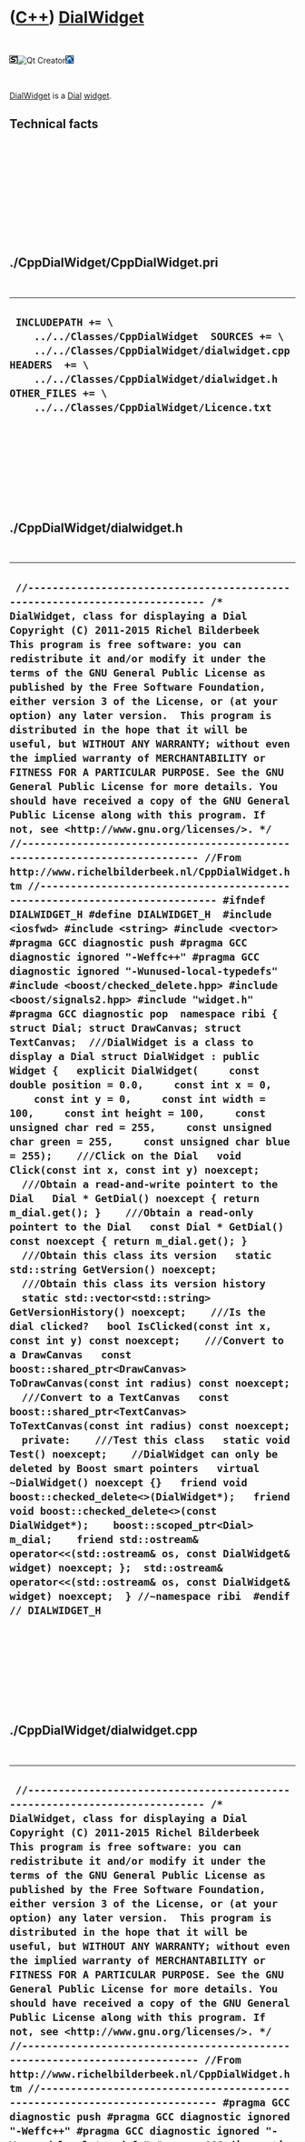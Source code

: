 
 

 

 

 

 

([C++](Cpp.md)) [DialWidget](CppDialWidget.md)
================================================

 

![STL](PicStl.png)![Qt
Creator](PicQtCreator.png)![Lubuntu](PicLubuntu.png)

 

[DialWidget](CppDialWidget.md) is a [Dial](CppDial.md)
[widget](CppWidget.md).

Technical facts
---------------

 

 

 

 

 

 

./CppDialWidget/CppDialWidget.pri
---------------------------------

 

  --------------------------------------------------------------------------------------------------------------------------------------------------------------------------------------------------------------------------------------------
  ` INCLUDEPATH += \     ../../Classes/CppDialWidget  SOURCES += \     ../../Classes/CppDialWidget/dialwidget.cpp  HEADERS  += \     ../../Classes/CppDialWidget/dialwidget.h  OTHER_FILES += \     ../../Classes/CppDialWidget/Licence.txt`
  --------------------------------------------------------------------------------------------------------------------------------------------------------------------------------------------------------------------------------------------

 

 

 

 

 

./CppDialWidget/dialwidget.h
----------------------------

 

  ---------------------------------------------------------------------------------------------------------------------------------------------------------------------------------------------------------------------------------------------------------------------------------------------------------------------------------------------------------------------------------------------------------------------------------------------------------------------------------------------------------------------------------------------------------------------------------------------------------------------------------------------------------------------------------------------------------------------------------------------------------------------------------------------------------------------------------------------------------------------------------------------------------------------------------------------------------------------------------------------------------------------------------------------------------------------------------------------------------------------------------------------------------------------------------------------------------------------------------------------------------------------------------------------------------------------------------------------------------------------------------------------------------------------------------------------------------------------------------------------------------------------------------------------------------------------------------------------------------------------------------------------------------------------------------------------------------------------------------------------------------------------------------------------------------------------------------------------------------------------------------------------------------------------------------------------------------------------------------------------------------------------------------------------------------------------------------------------------------------------------------------------------------------------------------------------------------------------------------------------------------------------------------------------------------------------------------------------------------------------------------------------------------------------------------------------------------------------------------------------------------------------------------------------------------------------------------------------------------------------------------------------------------------------------------------------------------------------------------------------------------------------------------------------------------------------------------------------------------------------------------------------------------------------------------------------------------------------------------------------------------------------------------------------------------------------------------------------------------------------------------------------------------------------------------
  ` //--------------------------------------------------------------------------- /* DialWidget, class for displaying a Dial Copyright (C) 2011-2015 Richel Bilderbeek  This program is free software: you can redistribute it and/or modify it under the terms of the GNU General Public License as published by the Free Software Foundation, either version 3 of the License, or (at your option) any later version.  This program is distributed in the hope that it will be useful, but WITHOUT ANY WARRANTY; without even the implied warranty of MERCHANTABILITY or FITNESS FOR A PARTICULAR PURPOSE. See the GNU General Public License for more details. You should have received a copy of the GNU General Public License along with this program. If not, see <http://www.gnu.org/licenses/>. */ //--------------------------------------------------------------------------- //From http://www.richelbilderbeek.nl/CppDialWidget.htm //--------------------------------------------------------------------------- #ifndef DIALWIDGET_H #define DIALWIDGET_H  #include <iosfwd> #include <string> #include <vector>  #pragma GCC diagnostic push #pragma GCC diagnostic ignored "-Weffc++" #pragma GCC diagnostic ignored "-Wunused-local-typedefs" #include <boost/checked_delete.hpp> #include <boost/signals2.hpp> #include "widget.h" #pragma GCC diagnostic pop  namespace ribi {  struct Dial; struct DrawCanvas; struct TextCanvas;  ///DialWidget is a class to display a Dial struct DialWidget : public Widget {   explicit DialWidget(     const double position = 0.0,     const int x = 0,     const int y = 0,     const int width = 100,     const int height = 100,     const unsigned char red = 255,     const unsigned char green = 255,     const unsigned char blue = 255);    ///Click on the Dial   void Click(const int x, const int y) noexcept;    ///Obtain a read-and-write pointert to the Dial   Dial * GetDial() noexcept { return m_dial.get(); }    ///Obtain a read-only pointert to the Dial   const Dial * GetDial() const noexcept { return m_dial.get(); }    ///Obtain this class its version   static std::string GetVersion() noexcept;    ///Obtain this class its version history   static std::vector<std::string> GetVersionHistory() noexcept;    ///Is the dial clicked?   bool IsClicked(const int x, const int y) const noexcept;    ///Convert to a DrawCanvas   const boost::shared_ptr<DrawCanvas> ToDrawCanvas(const int radius) const noexcept;    ///Convert to a TextCanvas   const boost::shared_ptr<TextCanvas> ToTextCanvas(const int radius) const noexcept;    private:    ///Test this class   static void Test() noexcept;    //DialWidget can only be deleted by Boost smart pointers   virtual ~DialWidget() noexcept {}   friend void boost::checked_delete<>(DialWidget*);   friend void boost::checked_delete<>(const DialWidget*);    boost::scoped_ptr<Dial> m_dial;    friend std::ostream& operator<<(std::ostream& os, const DialWidget& widget) noexcept; };  std::ostream& operator<<(std::ostream& os, const DialWidget& widget) noexcept;  } //~namespace ribi  #endif // DIALWIDGET_H`
  ---------------------------------------------------------------------------------------------------------------------------------------------------------------------------------------------------------------------------------------------------------------------------------------------------------------------------------------------------------------------------------------------------------------------------------------------------------------------------------------------------------------------------------------------------------------------------------------------------------------------------------------------------------------------------------------------------------------------------------------------------------------------------------------------------------------------------------------------------------------------------------------------------------------------------------------------------------------------------------------------------------------------------------------------------------------------------------------------------------------------------------------------------------------------------------------------------------------------------------------------------------------------------------------------------------------------------------------------------------------------------------------------------------------------------------------------------------------------------------------------------------------------------------------------------------------------------------------------------------------------------------------------------------------------------------------------------------------------------------------------------------------------------------------------------------------------------------------------------------------------------------------------------------------------------------------------------------------------------------------------------------------------------------------------------------------------------------------------------------------------------------------------------------------------------------------------------------------------------------------------------------------------------------------------------------------------------------------------------------------------------------------------------------------------------------------------------------------------------------------------------------------------------------------------------------------------------------------------------------------------------------------------------------------------------------------------------------------------------------------------------------------------------------------------------------------------------------------------------------------------------------------------------------------------------------------------------------------------------------------------------------------------------------------------------------------------------------------------------------------------------------------------------------------------------------

 

 

 

 

 

./CppDialWidget/dialwidget.cpp
------------------------------

 

  -------------------------------------------------------------------------------------------------------------------------------------------------------------------------------------------------------------------------------------------------------------------------------------------------------------------------------------------------------------------------------------------------------------------------------------------------------------------------------------------------------------------------------------------------------------------------------------------------------------------------------------------------------------------------------------------------------------------------------------------------------------------------------------------------------------------------------------------------------------------------------------------------------------------------------------------------------------------------------------------------------------------------------------------------------------------------------------------------------------------------------------------------------------------------------------------------------------------------------------------------------------------------------------------------------------------------------------------------------------------------------------------------------------------------------------------------------------------------------------------------------------------------------------------------------------------------------------------------------------------------------------------------------------------------------------------------------------------------------------------------------------------------------------------------------------------------------------------------------------------------------------------------------------------------------------------------------------------------------------------------------------------------------------------------------------------------------------------------------------------------------------------------------------------------------------------------------------------------------------------------------------------------------------------------------------------------------------------------------------------------------------------------------------------------------------------------------------------------------------------------------------------------------------------------------------------------------------------------------------------------------------------------------------------------------------------------------------------------------------------------------------------------------------------------------------------------------------------------------------------------------------------------------------------------------------------------------------------------------------------------------------------------------------------------------------------------------------------------------------------------------------------------------------------------------------------------------------------------------------------------------------------------------------------------------------------------------------------------------------------------------------------------------------------------------------------------------------------------------------------------------------------------------------------------------------------------------------------------------------------------------------------------------------------------------------------------------------------------------------------------------------------------------------------------------------------------------------------------------------------------------------------------------------------------------------------------------------------------------------------------------------------------------------------------------------------------------------------------------------------------------------------------------------------------------------------------------------------------------------------------------------------------------------------------------------------------------------------------------------------------------------------------------------------------------------------------------------------------------------------------------------------------------------------------------------------------------------------------------------------------------------------------------------------------------------------------------------------------------------------------------------------------------------------------------------------------------------------------------------------------------------------------------------------------------------------------------------------------------------------------------------------------------------------------------------------------------------------------------------------------------------------------------------------------------------------------------------------------------------------------------------------------------------------------------------------------------------------------------------------------------------------------------------------------------------------------------------------------------------------------------------------------------------------------------------------------------------------------------------------------------------------------------------------------------------------------------------------------------------------------------------------------------------------------------------------------------------------------------------------------------------------------------------------------------------------------------------------------------------------------------------------------------------------------------------------------------------------------------------------------------------------------------------------------------------------------------------------------------------------------------------------------------------------------------------------------------------------------------------------------------------------------------------------------------------------------------------------------------------------------------------------------------------------------------------------------------------------------------------------------------------------------------------------------------------------------------------------------------------------------------------------------------------------------------------------------------------------------------------------------------------------------------------------------------------------------------------------------------------------------------------------------------------------------------------------------------------------------------------------------------------------------------------------------------------------------------------------------------------------------------------------------------------------------------------------------------------------------------------------------------------------------------------------------------------------------------------------------------------------------------------------------------------------------------------------------------------------------------------------------------------------------------------------------------------------------------------------------------------------------------------------------------------------------------------------------------------------------------------------------------------------------------------
  ` //--------------------------------------------------------------------------- /* DialWidget, class for displaying a Dial Copyright (C) 2011-2015 Richel Bilderbeek  This program is free software: you can redistribute it and/or modify it under the terms of the GNU General Public License as published by the Free Software Foundation, either version 3 of the License, or (at your option) any later version.  This program is distributed in the hope that it will be useful, but WITHOUT ANY WARRANTY; without even the implied warranty of MERCHANTABILITY or FITNESS FOR A PARTICULAR PURPOSE. See the GNU General Public License for more details. You should have received a copy of the GNU General Public License along with this program. If not, see <http://www.gnu.org/licenses/>. */ //--------------------------------------------------------------------------- //From http://www.richelbilderbeek.nl/CppDialWidget.htm //--------------------------------------------------------------------------- #pragma GCC diagnostic push #pragma GCC diagnostic ignored "-Weffc++" #pragma GCC diagnostic ignored "-Wunused-local-typedefs" #pragma GCC diagnostic ignored "-Wunused-but-set-parameter" #include "dialwidget.h"  #include <cassert> #include <cmath> #include <iostream>  #include <boost/numeric/conversion/cast.hpp> #include <boost/math/constants/constants.hpp>  #include "dial.h" #include "drawcanvas.h" #include "geometry.h" #include "testtimer.h" #include "trace.h" #include "textcanvas.h"  #pragma GCC diagnostic pop  ribi::DialWidget::DialWidget(   const double position,   const int x,   const int y,   const int width,   const int height,   const unsigned char red,   const unsigned char green,   const unsigned char blue)   : m_dial(new Dial(position,red,green,blue)) {   #ifndef NDEBUG   Test();   #endif   this->SetGeometry(Geometry().CreateRect(x,y,width,height)); }  void ribi::DialWidget::Click(const int x,const int y) noexcept {   if (!IsClicked(x,y)) return;   const Geometry h; //Helper   const auto g(GetGeometry());   const int midx = h.GetLeft(g) + (h.GetWidth( g) / 2);   const int midy = h.GetTop( g) + (h.GetHeight(g) / 2);   const double dx = boost::numeric_cast<double>(x - midx);   const double dy = boost::numeric_cast<double>(y - midy);   const double angle = Geometry().GetAngleClockScreen(dx,dy);   const double pi = boost::math::constants::pi<double>();   const double position = angle / (2.0 * pi);   assert(position >= 0.0);   assert(position <= 1.0);   m_dial->SetPosition(position); }  std::string ribi::DialWidget::GetVersion() noexcept {   return "2.5"; }  std::vector<std::string> ribi::DialWidget::GetVersionHistory() noexcept {   return {     "2011-07-03: Version 1.0: initial version",     "2011-08-07: Version 2.0: conformized architure for MysteryMachine",     "2011-08-20: Version 2.1: added operator<<",     "2011-08-31: Version 2.2: allow changing the dial its color",     "2011-09-08: Version 2.3: check for clicking on the dial, instead of its rectangle",     "2013-04-30: Version 2.4: added testing, fixed bug in GetAngle",     "2014-03-28: Version 2.5: replaced custom Rect class by Boost.Geometry",   }; }  bool ribi::DialWidget::IsClicked(const int x, const int y) const noexcept {   const Geometry h; //Helper   const auto g(GetGeometry());   const double widget_midx     = boost::numeric_cast<double>(GetLeft())     + (boost::numeric_cast<double>(h.GetWidth(g)) / 2.0);   const double widget_midy     = boost::numeric_cast<double>(h.GetTop(g))     + (boost::numeric_cast<double>(h.GetHeight(g)) / 2.0);   const double x_d = boost::numeric_cast<double>(x);   const double y_d = boost::numeric_cast<double>(y);   return Geometry().GetDistance(x_d - widget_midx, y_d - widget_midy)     < (boost::numeric_cast<double>(h.GetWidth(g)) / 2.0); }  void ribi::DialWidget::Test() noexcept {   {     static bool is_tested{false};     if (is_tested) return;     is_tested = true;   }   {     DrawCanvas();     TextCanvas();     Geometry();   }   const TestTimer test_timer(__func__,__FILE__,1.0);   {     const boost::shared_ptr<DialWidget> w(new DialWidget);     assert(w->GetDial());     for (double position = 0.0; position < 1.0; position += 0.0625)     {       w->GetDial()->SetPosition(position);       std::stringstream s;       s << '\n' << (*w->ToTextCanvas(4));       assert(!s.str().empty());        s << '\n' << (*w->ToDrawCanvas(4));       assert(!s.str().empty());       //TRACE(s.str());     }   } }  const boost::shared_ptr<ribi::DrawCanvas> ribi::DialWidget::ToDrawCanvas(const int radius) const noexcept {   assert(radius > 1);   boost::shared_ptr<ribi::DrawCanvas> canvas(     new DrawCanvas(1+(radius*2),1+(radius*2))   );   const double pi = boost::math::constants::pi<double>();    //Circle   {     const double midx = static_cast<double>(radius);     const double midy = static_cast<double>(radius);     const double ray = static_cast<double>(radius);     canvas->DrawCircle(midx,midy,ray);   }   //Pointer   {     const double midx = static_cast<double>(radius);     const double midy = static_cast<double>(radius);     const double angle = GetDial()->GetPosition() * 2.0 * pi;     const double ray = static_cast<double>(radius);     const double x = midx + (std::sin(angle) * ray);     const double y = midy - (std::cos(angle) * ray);     canvas->DrawLine(midx,midy,x,y);   }   return canvas; }  const boost::shared_ptr<ribi::TextCanvas> ribi::DialWidget::ToTextCanvas(const int radius) const noexcept {   assert(radius > 1);   boost::shared_ptr<ribi::TextCanvas> canvas(     new TextCanvas(1+(radius*2),1+(radius*2))   );   const double pi = boost::math::constants::pi<double>();    //Circle   {     const int n_steps = std::ceil(2.0 * pi * static_cast<double>(radius));     for (int i=0; i!=n_steps; ++i)     {       const double f = static_cast<double>(i) / static_cast<double>(n_steps);       const double angle = f * 2.0 * pi;       const double midx = static_cast<double>(radius);       const double midy = static_cast<double>(radius);       const double ray = static_cast<double>(radius);       const int x = static_cast<int>(std::round(midx + (std::sin(angle) * ray)));       const int y = static_cast<int>(std::round(midy - (std::cos(angle) * ray)));       canvas->PutChar(x,y,'*');     }   }   //Pointer   {     char c = ' ';     // modulo 8 as module 16 would result in a switch statement with case 0+x == case 8+x     const int quadrant = (static_cast<int>(GetDial()->GetPosition() * 16.0) % 16) % 8;      switch (quadrant)     {       case  0: c = '|'; break;       case  1: c = '/'; break;       case  2: c = '/'; break;       case  3: c = '-'; break;       case  4: c = '-'; break;       case  5: c = '\\'; break;       case  6: c = '\\'; break;       case  7: c = '|'; break;       default: assert(!"Should not get here");     }      const int n_steps = radius;     for (int i=0; i!=n_steps; ++i)     {       const double angle = GetDial()->GetPosition() * 2.0 * pi;       assert(angle >= 0.0 * pi);       assert(angle <= 2.0 * pi);       const double midx = static_cast<double>(radius);       const double midy = static_cast<double>(radius);       const double ray = static_cast<double>(i);       const int x = static_cast<int>(std::round(midx + (std::sin(angle) * ray)));       const int y = static_cast<int>(std::round(midy - (std::cos(angle) * ray)));       canvas->PutChar(x,y,c);     }    }   return canvas; }  std::ostream& ribi::operator<<(std::ostream& os, const DialWidget& widget) noexcept {   os     << "<DialWidget>"     << *widget.m_dial     //<< widget.GetGeometry()     << "</DialWidget>"   ;   return os; }`
  -------------------------------------------------------------------------------------------------------------------------------------------------------------------------------------------------------------------------------------------------------------------------------------------------------------------------------------------------------------------------------------------------------------------------------------------------------------------------------------------------------------------------------------------------------------------------------------------------------------------------------------------------------------------------------------------------------------------------------------------------------------------------------------------------------------------------------------------------------------------------------------------------------------------------------------------------------------------------------------------------------------------------------------------------------------------------------------------------------------------------------------------------------------------------------------------------------------------------------------------------------------------------------------------------------------------------------------------------------------------------------------------------------------------------------------------------------------------------------------------------------------------------------------------------------------------------------------------------------------------------------------------------------------------------------------------------------------------------------------------------------------------------------------------------------------------------------------------------------------------------------------------------------------------------------------------------------------------------------------------------------------------------------------------------------------------------------------------------------------------------------------------------------------------------------------------------------------------------------------------------------------------------------------------------------------------------------------------------------------------------------------------------------------------------------------------------------------------------------------------------------------------------------------------------------------------------------------------------------------------------------------------------------------------------------------------------------------------------------------------------------------------------------------------------------------------------------------------------------------------------------------------------------------------------------------------------------------------------------------------------------------------------------------------------------------------------------------------------------------------------------------------------------------------------------------------------------------------------------------------------------------------------------------------------------------------------------------------------------------------------------------------------------------------------------------------------------------------------------------------------------------------------------------------------------------------------------------------------------------------------------------------------------------------------------------------------------------------------------------------------------------------------------------------------------------------------------------------------------------------------------------------------------------------------------------------------------------------------------------------------------------------------------------------------------------------------------------------------------------------------------------------------------------------------------------------------------------------------------------------------------------------------------------------------------------------------------------------------------------------------------------------------------------------------------------------------------------------------------------------------------------------------------------------------------------------------------------------------------------------------------------------------------------------------------------------------------------------------------------------------------------------------------------------------------------------------------------------------------------------------------------------------------------------------------------------------------------------------------------------------------------------------------------------------------------------------------------------------------------------------------------------------------------------------------------------------------------------------------------------------------------------------------------------------------------------------------------------------------------------------------------------------------------------------------------------------------------------------------------------------------------------------------------------------------------------------------------------------------------------------------------------------------------------------------------------------------------------------------------------------------------------------------------------------------------------------------------------------------------------------------------------------------------------------------------------------------------------------------------------------------------------------------------------------------------------------------------------------------------------------------------------------------------------------------------------------------------------------------------------------------------------------------------------------------------------------------------------------------------------------------------------------------------------------------------------------------------------------------------------------------------------------------------------------------------------------------------------------------------------------------------------------------------------------------------------------------------------------------------------------------------------------------------------------------------------------------------------------------------------------------------------------------------------------------------------------------------------------------------------------------------------------------------------------------------------------------------------------------------------------------------------------------------------------------------------------------------------------------------------------------------------------------------------------------------------------------------------------------------------------------------------------------------------------------------------------------------------------------------------------------------------------------------------------------------------------------------------------------------------------------------------------------------------------------------------------------------------------------------------------------------------------------------------------------------------------------------------------------------------------------------------------------------

 

 

 

 

 

 

This page has been created by the [tool](Tools.md)
[CodeToHtml](ToolCodeToHtml.md)
